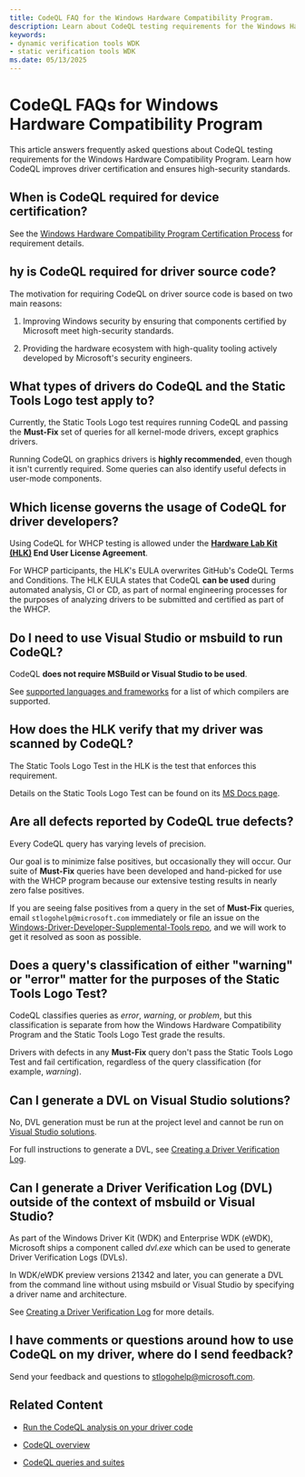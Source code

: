 ```yaml
---
title: CodeQL FAQ for the Windows Hardware Compatibility Program.
description: Learn about CodeQL testing requirements for the Windows Hardware Compatibility Program. Improve driver certification with these FAQs.
keywords:
- dynamic verification tools WDK
- static verification tools WDK
ms.date: 05/13/2025
---
```


# CodeQL FAQs for Windows Hardware Compatibility Program

This article answers frequently asked questions about CodeQL testing requirements for the Windows Hardware Compatibility Program. Learn how CodeQL improves driver certification and ensures high-security standards.

## When is CodeQL required for device certification?

See the [Windows Hardware Compatibility Program Certification Process](/windows-hardware/design/compatibility/whcp-certification-process) for requirement details.

## hy is CodeQL required for driver source code?

The motivation for requiring CodeQL on driver source code is based on two main reasons:

1. Improving Windows security by ensuring that components certified by Microsoft meet high-security standards.

1. Providing the hardware ecosystem with high-quality tooling actively developed by Microsoft's security engineers.

## What types of drivers do CodeQL and the Static Tools Logo test apply to?

Currently, the Static Tools Logo test requires running CodeQL and passing the **Must-Fix** set of queries for all kernel-mode drivers, except graphics drivers.

Running CodeQL on graphics drivers is **highly recommended**, even though it isn't currently required. Some queries can also identify useful defects in user-mode components.

## Which license governs the usage of CodeQL for driver developers?

Using CodeQL for WHCP testing is allowed under the **[Hardware Lab Kit (HLK)](/windows-hardware/test/hlk/) End User License Agreement**.

For WHCP participants, the HLK's EULA overwrites GitHub's CodeQL Terms and Conditions. The HLK EULA states that CodeQL **can be used** during automated analysis, CI or CD, as part of normal engineering processes for the purposes of analyzing drivers to be submitted and certified as part of the WHCP.

## Do I need to use Visual Studio or msbuild to run CodeQL?

CodeQL **does not require MSBuild or Visual Studio to be used**.

See [supported languages and frameworks](https://codeql.github.com/docs/codeql-overview/supported-languages-and-frameworks/) for a list of which compilers are supported.

## How does the HLK verify that my driver was scanned by CodeQL?

The Static Tools Logo Test in the HLK is the test that enforces this requirement.

Details on the Static Tools Logo Test can be found on its [MS Docs page](/windows-hardware/test/hlk/testref/6ab6df93-423c-4af6-ad48-8ea1049155ae).

## Are all defects reported by CodeQL true defects?

Every CodeQL query has varying levels of precision.

Our goal is to minimize false positives, but occasionally they will occur. Our suite of **Must-Fix** queries have been developed and hand-picked for use with the WHCP program because our extensive testing results in nearly zero false positives.

If you are seeing false positives from a query in the set of **Must-Fix** queries, email `stlogohelp@microsoft.com` immediately or file an issue on the [Windows-Driver-Developer-Supplemental-Tools repo](https://github.com/microsoft/Windows-Driver-Developer-Supplemental-Tools/issues), and we will work to get it resolved as soon as possible.

## Does a query's classification of either "warning" or "error" matter for the purposes of the Static Tools Logo Test?

CodeQL classifies queries as *error*, *warning*, or *problem*, but this classification is separate from how the Windows Hardware Compatibility Program and the Static Tools Logo Test grade the results.

Drivers with defects in any **Must-Fix** query don't pass the Static Tools Logo Test and fail certification, regardless of the query classification (for example, *warning*).

## Can I generate a DVL on Visual Studio solutions?

No, DVL generation must be run at the project level and cannot be run on [Visual Studio solutions](/visualstudio/get-started/tutorial-projects-solutions).

For full instructions to generate a DVL, see [Creating a Driver Verification Log](../develop/creating-a-driver-verification-log.md).

## Can I generate a Driver Verification Log (DVL) outside of the context of msbuild or Visual Studio?

As part of the Windows Driver Kit (WDK) and Enterprise WDK (eWDK), Microsoft ships a component called *dvl.exe* which can be used to generate Driver Verification Logs (DVLs).

In WDK/eWDK preview versions 21342 and later, you can generate a DVL from the command line without using msbuild or Visual Studio by specifying a driver name and architecture.

See [Creating a Driver Verification Log](../develop/creating-a-driver-verification-log.md) for more details.

## I have comments or questions around how to use CodeQL on my driver, where do I send feedback?

Send your feedback and questions to [stlogohelp@microsoft.com](mailto:stlogohelp@microsoft.com).

## Related Content

- [Run the CodeQL analysis on your driver code](./static-tools-and-codeql.md)

- [CodeQL overview](./codeql-overview.md)

- [CodeQL queries and suites](./codeql-queries.md)